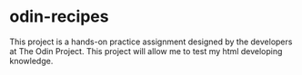 # odin-recipes
This project is a hands-on practice assignment designed by the developers at The Odin Project. This project will allow me to test my html developing knowledge.